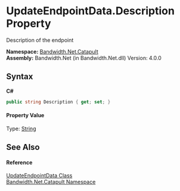 ﻿# UpdateEndpointData.Description Property 
 

Description of the endpoint

**Namespace:**&nbsp;<a href ="N_Bandwidth_Net_Catapult.md">Bandwidth.Net.Catapult</a><br />**Assembly:**&nbsp;Bandwidth.Net (in Bandwidth.Net.dll) Version: 4.0.0

## Syntax

**C#**<br />
``` C#
public string Description { get; set; }
```


#### Property Value
Type: <a href="http://msdn2.microsoft.com/en-us/library/s1wwdcbf" target="_blank">String</a>

## See Also


#### Reference
<a href ="T_Bandwidth_Net_Catapult_UpdateEndpointData.md">UpdateEndpointData Class</a><br /><a href ="N_Bandwidth_Net_Catapult.md">Bandwidth.Net.Catapult Namespace</a><br />